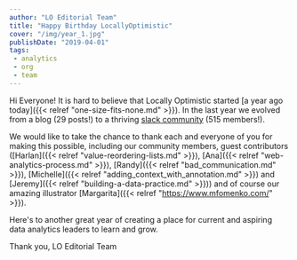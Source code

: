```yaml
---
author: "LO Editorial Team"
title: "Happy Birthday LocallyOptimistic"
cover: "/img/year_1.jpg"
publishDate: "2019-04-01"
tags: 
 - analytics
 - org
 - team
---
```


Hi Everyone! It is hard to believe that Locally Optimistic started [a year ago today]({{< relref "one-size-fits-none.md" >}}). In the last year we evolved from a blog (29 posts!) to a thriving [slack community](https://www.locallyoptimistic.com/community/) (515 members!).

We would like to take the chance to thank each and everyone of you for making this possible, including our community members, guest contributors ([Harlan]({{< relref "value-reordering-lists.md" >}}), [Ana]({{< relref "web-analytics-process.md" >}}), [Randy]({{< relref "bad_communication.md" >}}), [Michelle]({{< relref "adding_context_with_annotation.md" >}}) and [Jeremy]({{< relref "building-a-data-practice.md" >}})) and of course our amazing illustrator [Margarita]({{< relref "https://www.mfomenko.com/" >}}).

Here's to another great year of creating a place for current and aspiring data analytics leaders to learn and grow.

Thank you,
LO Editorial Team